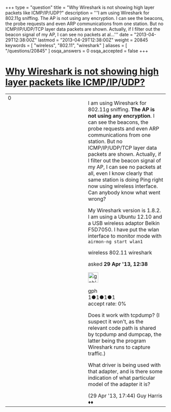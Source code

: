 +++
type = "question"
title = "Why Wireshark is not showing high layer packets like ICMP/IP/UDP?"
description = '''I am using Wireshark for 802.11g sniffing. The AP is not using any encryption. I can see the beacons, the probe requests and even ARP communications from one station. But no ICMP/IP/UDP/TCP layer data packets are shown. Actually, if I filter out the beacon signal of my AP, I can see no packets at al...'''
date = "2013-04-29T12:38:00Z"
lastmod = "2013-04-29T12:38:00Z"
weight = 20845
keywords = [ "wireless", "802.11", "wireshark" ]
aliases = [ "/questions/20845" ]
osqa_answers = 0
osqa_accepted = false
+++

<div class="headNormal">

# [Why Wireshark is not showing high layer packets like ICMP/IP/UDP?](/questions/20845/why-wireshark-is-not-showing-high-layer-packets-like-icmpipudp)

</div>

<div id="main-body">

<div id="askform">

<table id="question-table" style="width:100%;"><colgroup><col style="width: 50%" /><col style="width: 50%" /></colgroup><tbody><tr class="odd"><td style="width: 30px; vertical-align: top"><div class="vote-buttons"><div id="post-20845-score" class="post-score" title="current number of votes">0</div><div id="favorite-count" class="favorite-count"></div></div></td><td><div id="item-right"><div class="question-body"><p>I am using Wireshark for 802.11g sniffing. <strong>The AP is not using any encryption</strong>. I can see the beacons, the probe requests and even ARP communications from one station. But no ICMP/IP/UDP/TCP layer data packets are shown. Actually, if I filter out the beacon signal of my AP, I can see no packets at all, even I know clearly that same station is doing Ping right now using wireless interface. Can anybody know what went wrong?</p><p>My Wireshark version is 1.8.2. I am using a Ubuntu 12.10 and a USB wireless adaptor Belkin F5D7050. I have put the wlan interface to monitor mode with <code>airmon-ng start wlan1</code></p></div><div id="question-tags" class="tags-container tags">wireless 802.11 wireshark</div><div id="question-controls" class="post-controls"></div><div class="post-update-info-container"><div class="post-update-info post-update-info-user"><p>asked <strong>29 Apr '13, 12:38</strong></p><img src="https://secure.gravatar.com/avatar/c060cad5a76755e0dc02115cad2906a0?s=32&amp;d=identicon&amp;r=g" class="gravatar" width="32" height="32" alt="gph&#39;s gravatar image" /><p>gph<br />
<span class="score" title="1 reputation points">1</span><span title="1 badges"><span class="badge1">●</span><span class="badgecount">1</span></span><span title="1 badges"><span class="silver">●</span><span class="badgecount">1</span></span><span title="1 badges"><span class="bronze">●</span><span class="badgecount">1</span></span><br />
<span class="accept_rate" title="Rate of the user&#39;s accepted answers">accept rate:</span> <span title="gph has no accepted answers">0%</span></p></div></div><div id="comments-container-20845" class="comments-container"><span id="20846"></span><div id="comment-20846" class="comment"><div id="post-20846-score" class="comment-score"></div><div class="comment-text"><p>Does it work with tcpdump? (I suspect it won't, as the relevant code path is shared by tcpdump and dumpcap, the latter being the program Wireshark runs to capture traffic.)</p><p>What driver is being used with that adapter, and is there some indication of what particular model of the adapter it is?</p></div><div id="comment-20846-info" class="comment-info"><span class="comment-age">(29 Apr '13, 17:44)</span> Guy Harris ♦♦</div></div></div><div id="comment-tools-20845" class="comment-tools"></div><div class="clear"></div><div id="comment-20845-form-container" class="comment-form-container"></div><div class="clear"></div></div></td></tr></tbody></table>

</div>

</div>

